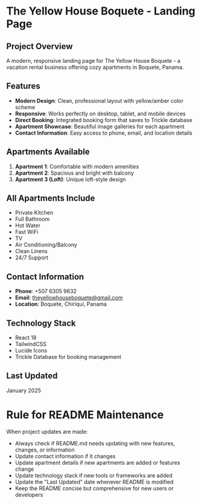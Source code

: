 # The Yellow House Boquete - Landing Page

## Project Overview

A modern, responsive landing page for The Yellow House Boquete - a vacation rental business offering cozy apartments in Boquete, Panama.

## Features

- **Modern Design**: Clean, professional layout with yellow/amber color scheme
- **Responsive**: Works perfectly on desktop, tablet, and mobile devices
- **Direct Booking**: Integrated booking form that saves to Trickle database
- **Apartment Showcase**: Beautiful image galleries for each apartment
- **Contact Information**: Easy access to phone, email, and location details

## Apartments Available

1. **Apartment 1**: Comfortable with modern amenities
2. **Apartment 2**: Spacious and bright with balcony
3. **Apartment 3 (Loft)**: Unique loft-style design

## All Apartments Include

- Private Kitchen
- Full Bathroom
- Hot Water
- Fast WiFi
- TV
- Air Conditioning/Balcony
- Clean Linens
- 24/7 Support

## Contact Information

- **Phone**: +507 6305 9632
- **Email**: theyellowhouseboquete@gmail.com
- **Location**: Boquete, Chiriquí, Panama

## Technology Stack

- React 18
- TailwindCSS
- Lucide Icons
- Trickle Database for booking management

## Last Updated

January 2025

# Rule for README Maintenance

When project updates are made:

- Always check if README.md needs updating with new features, changes, or information
- Update contact information if it changes
- Update apartment details if new apartments are added or features change
- Update technology stack if new tools or frameworks are added
- Update the "Last Updated" date whenever README is modified
- Keep the README concise but comprehensive for new users or developers
